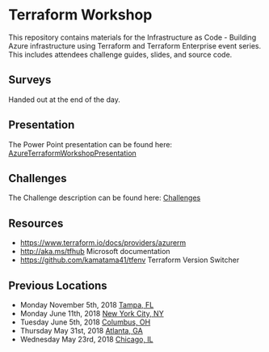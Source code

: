 # Terraform Workshop

This repository contains materials for the Infrastructure as Code - Building Azure infrastructure using Terraform and Terraform Enterprise event series. This includes attendees challenge guides, slides, and source code.



## Surveys

Handed out at the end of the day.

## Presentation

The Power Point presentation can be found here: [AzureTerraformWorkshopPresentation](docs/AzureTerraformWorkshopPresentation.pptx)

## Challenges

The Challenge description can be found here: [Challenges](challenges.md)

## Resources

- https://www.terraform.io/docs/providers/azurerm
- http://aka.ms/tfhub Microsoft documentation
- https://github.com/kamatama41/tfenv Terraform Version Switcher

## Previous Locations

- Monday November 5th, 2018 [Tampa, FL](https://www.cardinalsolutions.com/events/2018/11/11-5-18-tpainfracstructureascode)
- Monday June 11th, 2018 [New York City, NY](https://www.eventbrite.com/e/provision-and-manage-microsoft-azure-infrastructure-tickets-46152026955)
- Tuesday June 5th, 2018 [Columbus, OH](https://www.eventbrite.com/e/provision-and-manage-microsoft-azure-infrastructure-tickets-45781193783)
- Thursday May 31st, 2018 [Atlanta, GA](https://www.eventbrite.com/e/provision-and-manage-microsoft-azure-infrastructure-tickets-44854601320)
- Wednesday May 23rd, 2018 [Chicago, IL](https://www.eventbrite.com/e/provision-and-manage-microsoft-azure-infrastructure-tickets-45562831656)
